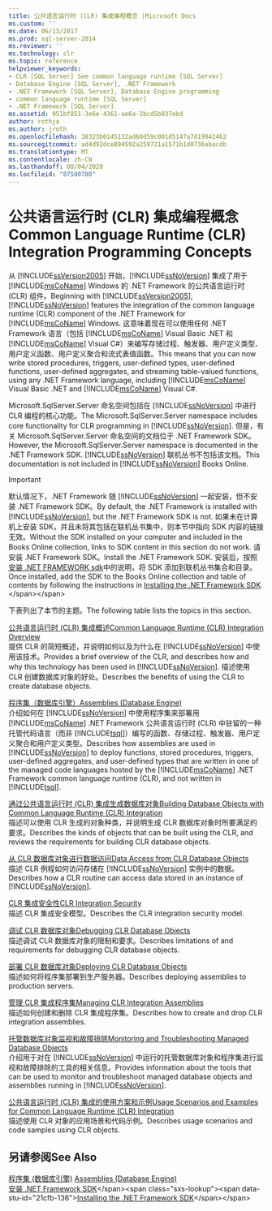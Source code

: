 ```yaml
---
title: 公共语言运行时 (CLR) 集成编程概念 |Microsoft Docs
ms.custom: ''
ms.date: 06/13/2017
ms.prod: sql-server-2014
ms.reviewer: ''
ms.technology: clr
ms.topic: reference
helpviewer_keywords:
- CLR [SQL Server] See common language runtime [SQL Server]
- Database Engine [SQL Server], .NET Framework
- .NET Framework [SQL Server], Database Engine programming
- common language runtime [SQL Server]
- .NET Framework [SQL Server]
ms.assetid: 951bf851-3e6e-4361-ae6a-2bcd5b837ebd
author: rothja
ms.author: jroth
ms.openlocfilehash: 38323b0145132ad60d59c001d5147a7d19942462
ms.sourcegitcommit: ad4d92dce894592a259721a1571b1d8736abacdb
ms.translationtype: MT
ms.contentlocale: zh-CN
ms.lasthandoff: 08/04/2020
ms.locfileid: "87580780"
---
```

# <a name="common-language-runtime-clr-integration-programming-concepts"></a><span data-ttu-id="21cfb-102">公共语言运行时 (CLR) 集成编程概念</span><span class="sxs-lookup"><span data-stu-id="21cfb-102">Common Language Runtime (CLR) Integration Programming Concepts</span></span>
  <span data-ttu-id="21cfb-103">从 [!INCLUDE[ssVersion2005](../../../includes/ssversion2005-md.md)] 开始，[!INCLUDE[ssNoVersion](../../../includes/ssnoversion-md.md)] 集成了用于 [!INCLUDE[msCoName](../../../includes/msconame-md.md)] Windows 的 .NET Framework 的公共语言运行时 (CLR) 组件。</span><span class="sxs-lookup"><span data-stu-id="21cfb-103">Beginning with [!INCLUDE[ssVersion2005](../../../includes/ssversion2005-md.md)], [!INCLUDE[ssNoVersion](../../../includes/ssnoversion-md.md)] features the integration of the common language runtime (CLR) component of the .NET Framework for [!INCLUDE[msCoName](../../../includes/msconame-md.md)] Windows.</span></span> <span data-ttu-id="21cfb-104">这意味着现在可以使用任何 .NET Framework 语言（包括 [!INCLUDE[msCoName](../../../includes/msconame-md.md)] Visual Basic .NET 和 [!INCLUDE[msCoName](../../../includes/msconame-md.md)] Visual C#）来编写存储过程、触发器、用户定义类型、用户定义函数、用户定义聚合和流式表值函数。</span><span class="sxs-lookup"><span data-stu-id="21cfb-104">This means that you can now write stored procedures, triggers, user-defined types, user-defined functions, user-defined aggregates, and streaming table-valued functions, using any .NET Framework language, including [!INCLUDE[msCoName](../../../includes/msconame-md.md)] Visual Basic .NET and [!INCLUDE[msCoName](../../../includes/msconame-md.md)] Visual C#.</span></span>  
  
 <span data-ttu-id="21cfb-105">Microsoft.SqlServer.Server 命名空间包括在 [!INCLUDE[ssNoVersion](../../../includes/ssnoversion-md.md)] 中进行 CLR 编程的核心功能。</span><span class="sxs-lookup"><span data-stu-id="21cfb-105">The Microsoft.SqlServer.Server namespace includes core functionality for CLR programming in [!INCLUDE[ssNoVersion](../../../includes/ssnoversion-md.md)].</span></span> <span data-ttu-id="21cfb-106">但是，有关 Microsoft.SqlServer.Server 命名空间的文档位于 .NET Framework SDK。</span><span class="sxs-lookup"><span data-stu-id="21cfb-106">However, the Microsoft.SqlServer.Server namespace is documented in the .NET Framework SDK.</span></span> <span data-ttu-id="21cfb-107">[!INCLUDE[ssNoVersion](../../../includes/ssnoversion-md.md)] 联机丛书不包括该文档。</span><span class="sxs-lookup"><span data-stu-id="21cfb-107">This documentation is not included in [!INCLUDE[ssNoVersion](../../../includes/ssnoversion-md.md)] Books Online.</span></span>  
  
> [!IMPORTANT]  
>  <span data-ttu-id="21cfb-108">默认情况下，.NET Framework 随 [!INCLUDE[ssNoVersion](../../../includes/ssnoversion-md.md)] 一起安装，但不安装 .NET Framework SDK。</span><span class="sxs-lookup"><span data-stu-id="21cfb-108">By default, the .NET Framework is installed with [!INCLUDE[ssNoVersion](../../../includes/ssnoversion-md.md)], but the .NET Framework SDK is not.</span></span> <span data-ttu-id="21cfb-109">如果未在计算机上安装 SDK，并且未将其包括在联机丛书集中，则本节中指向 SDK 内容的链接无效。</span><span class="sxs-lookup"><span data-stu-id="21cfb-109">Without the SDK installed on your computer and included in the Books Online collection, links to SDK content in this section do not work.</span></span> <span data-ttu-id="21cfb-110">请安装 .NET Framework SDK。</span><span class="sxs-lookup"><span data-stu-id="21cfb-110">Install the .NET Framework SDK.</span></span> <span data-ttu-id="21cfb-111">安装后，按照[安装 .NET FRAMEWORK sdk](https://technet.microsoft.com/library/bb686823\(v=SQL.105\).aspx)中的说明，将 SDK 添加到联机丛书集合和目录。</span><span class="sxs-lookup"><span data-stu-id="21cfb-111">Once installed, add the SDK to the Books Online collection and table of contents by following the instructions in [Installing the .NET Framework SDK](https://technet.microsoft.com/library/bb686823\(v=SQL.105\).aspx).</span></span>  
  
 <span data-ttu-id="21cfb-112">下表列出了本节的主题。</span><span class="sxs-lookup"><span data-stu-id="21cfb-112">The following table lists the topics in this section.</span></span>  
  
 [<span data-ttu-id="21cfb-113">公共语言运行时 &#40;CLR&#41; 集成概述</span><span class="sxs-lookup"><span data-stu-id="21cfb-113">Common Language Runtime &#40;CLR&#41; Integration Overview</span></span>](common-language-runtime-integration-overview.md)  
 <span data-ttu-id="21cfb-114">提供 CLR 的简短概述，并说明如何以及为什么在 [!INCLUDE[ssNoVersion](../../../includes/ssnoversion-md.md)] 中使用该技术。</span><span class="sxs-lookup"><span data-stu-id="21cfb-114">Provides a brief overview of the CLR, and describes how and why this technology has been used in [!INCLUDE[ssNoVersion](../../../includes/ssnoversion-md.md)].</span></span> <span data-ttu-id="21cfb-115">描述使用 CLR 创建数据库对象的好处。</span><span class="sxs-lookup"><span data-stu-id="21cfb-115">Describes the benefits of using the CLR to create database objects.</span></span>  
  
 [<span data-ttu-id="21cfb-116">程序集（数据库引擎）</span><span class="sxs-lookup"><span data-stu-id="21cfb-116">Assemblies &#40;Database Engine&#41;</span></span>](assemblies-database-engine.md)  
 <span data-ttu-id="21cfb-117">介绍如何在 [!INCLUDE[ssNoVersion](../../../includes/ssnoversion-md.md)] 中使用程序集来部署用 [!INCLUDE[msCoName](../../../includes/msconame-md.md)] .NET Framework 公共语言运行时 (CLR) 中驻留的一种托管代码语言（而非 [!INCLUDE[tsql](../../../includes/tsql-md.md)]）编写的函数、存储过程、触发器、用户定义聚合和用户定义类型。</span><span class="sxs-lookup"><span data-stu-id="21cfb-117">Describes how assemblies are used in [!INCLUDE[ssNoVersion](../../../includes/ssnoversion-md.md)] to deploy functions, stored procedures, triggers, user-defined aggregates, and user-defined types that are written in one of the managed code languages hosted by the [!INCLUDE[msCoName](../../../includes/msconame-md.md)] .NET Framework common language runtime (CLR), and not written in [!INCLUDE[tsql](../../../includes/tsql-md.md)].</span></span>  
  
 [<span data-ttu-id="21cfb-118">通过公共语言运行时 &#40;CLR&#41; 集成生成数据库对象</span><span class="sxs-lookup"><span data-stu-id="21cfb-118">Building Database Objects with Common Language Runtime &#40;CLR&#41; Integration</span></span>](database-objects/building-database-objects-with-common-language-runtime-clr-integration.md)  
 <span data-ttu-id="21cfb-119">描述可以使用 CLR 生成的对象种类，并说明生成 CLR 数据库对象时所要满足的要求。</span><span class="sxs-lookup"><span data-stu-id="21cfb-119">Describes the kinds of objects that can be built using the CLR, and reviews the requirements for building CLR database objects.</span></span>  
  
 [<span data-ttu-id="21cfb-120">从 CLR 数据库对象进行数据访问</span><span class="sxs-lookup"><span data-stu-id="21cfb-120">Data Access from CLR Database Objects</span></span>](data-access/data-access-from-clr-database-objects.md)  
 <span data-ttu-id="21cfb-121">描述 CLR 例程如何访问存储在 [!INCLUDE[ssNoVersion](../../../includes/ssnoversion-md.md)] 实例中的数据。</span><span class="sxs-lookup"><span data-stu-id="21cfb-121">Describes how a CLR routine can access data stored in an instance of [!INCLUDE[ssNoVersion](../../../includes/ssnoversion-md.md)].</span></span>  
  
 [<span data-ttu-id="21cfb-122">CLR 集成安全性</span><span class="sxs-lookup"><span data-stu-id="21cfb-122">CLR Integration Security</span></span>](security/clr-integration-security.md)  
 <span data-ttu-id="21cfb-123">描述 CLR 集成安全模型。</span><span class="sxs-lookup"><span data-stu-id="21cfb-123">Describes the CLR integration security model.</span></span>  
  
 [<span data-ttu-id="21cfb-124">调试 CLR 数据库对象</span><span class="sxs-lookup"><span data-stu-id="21cfb-124">Debugging CLR Database Objects</span></span>](debugging-clr-database-objects.md)  
 <span data-ttu-id="21cfb-125">描述调试 CLR 数据库对象的限制和要求。</span><span class="sxs-lookup"><span data-stu-id="21cfb-125">Describes limitations of and requirements for debugging CLR database objects.</span></span>  
  
 [<span data-ttu-id="21cfb-126">部署 CLR 数据库对象</span><span class="sxs-lookup"><span data-stu-id="21cfb-126">Deploying CLR Database Objects</span></span>](deploying-clr-database-objects.md)  
 <span data-ttu-id="21cfb-127">描述如何将程序集部署到生产服务器。</span><span class="sxs-lookup"><span data-stu-id="21cfb-127">Describes deploying assemblies to production servers.</span></span>  
  
 [<span data-ttu-id="21cfb-128">管理 CLR 集成程序集</span><span class="sxs-lookup"><span data-stu-id="21cfb-128">Managing CLR Integration Assemblies</span></span>](assemblies/managing-clr-integration-assemblies.md)  
 <span data-ttu-id="21cfb-129">描述如何创建和删除 CLR 集成程序集。</span><span class="sxs-lookup"><span data-stu-id="21cfb-129">Describes how to create and drop CLR integration assemblies.</span></span>  
  
 [<span data-ttu-id="21cfb-130">托管数据库对象监视和故障排除</span><span class="sxs-lookup"><span data-stu-id="21cfb-130">Monitoring and Troubleshooting Managed Database Objects</span></span>](monitoring-and-troubleshooting-managed-database-objects.md)  
 <span data-ttu-id="21cfb-131">介绍用于对在 [!INCLUDE[ssNoVersion](../../../includes/ssnoversion-md.md)] 中运行的托管数据库对象和程序集进行监视和故障排除的工具的相关信息。</span><span class="sxs-lookup"><span data-stu-id="21cfb-131">Provides information about the tools that can be used to monitor and troubleshoot managed database objects and assemblies running in [!INCLUDE[ssNoVersion](../../../includes/ssnoversion-md.md)].</span></span>  
  
 [<span data-ttu-id="21cfb-132">公共语言运行时 (CLR) 集成的使用方案和示例</span><span class="sxs-lookup"><span data-stu-id="21cfb-132">Usage Scenarios and Examples for Common Language Runtime &#40;CLR&#41; Integration</span></span>](../../database-engine/dev-guide/usage-scenarios-and-examples-for-common-language-runtime-clr-integration.md)  
 <span data-ttu-id="21cfb-133">描述使用 CLR 对象的应用场景和代码示例。</span><span class="sxs-lookup"><span data-stu-id="21cfb-133">Describes usage scenarios and code samples using CLR objects.</span></span>  
  
## <a name="see-also"></a><span data-ttu-id="21cfb-134">另请参阅</span><span class="sxs-lookup"><span data-stu-id="21cfb-134">See Also</span></span>  
 <span data-ttu-id="21cfb-135">[程序集 &#40;数据库引擎&#41;](assemblies-database-engine.md) </span><span class="sxs-lookup"><span data-stu-id="21cfb-135">[Assemblies &#40;Database Engine&#41;](assemblies-database-engine.md) </span></span>  
 <span data-ttu-id="21cfb-136">[安装 .NET Framework SDK](https://technet.microsoft.com/library/bb686823\(v=SQL.105\).aspx)</span><span class="sxs-lookup"><span data-stu-id="21cfb-136">[Installing the .NET Framework SDK](https://technet.microsoft.com/library/bb686823\(v=SQL.105\).aspx)</span></span>  
  
  
